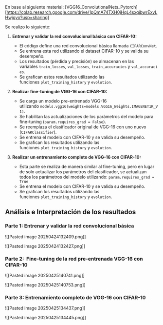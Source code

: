 En base al siguiente material: 
[VGG16_ConvolutionalNets_Pytorch][https://colab.research.google.com/drive/1pQmA74TXH0jHqL4sxqibwrExvLHwjgvo?usp=sharing]

Se realizo lo siguiente:
1. **Entrenar y validar la red convolucional básica con CIFAR-10:**
    - El código define una red convolucional básica llamada `CIFARConvNet`.
    - Se entrena esta red utilizando el dataset CIFAR-10 y se valida su desempeño.
    - Los resultados (pérdida y precisión) se almacenan en las variables `train_losses`, `val_losses`, `train_accuracies` y `val_accuracies`.
    - Se grafican estos resultados utilizando las funciones `plot_training_history` y `evolution`.

2. **Realizar fine-tuning de VGG-16 con CIFAR-10:**
    - Se carga un modelo pre-entrenado VGG-16 utilizando `models.vgg16(weights=models.VGG16_Weights.IMAGENET1K_V1)`.
    - Se habilitan las actualizaciones de los parámetros del modelo para fine-tuning (`param.requires_grad = False`).
    - Se reemplaza el clasificador original de VGG-16 con uno nuevo (`CIFARClassifier`).
    - Se entrena el modelo con CIFAR-10 y se valida su desempeño.
    - Se grafican los resultados utilizando las funciones `plot_training_history` y `evolution`.

3. **Realizar un entrenamiento completo de VGG-16 con CIFAR-10:**
    - Esta parte se realiza de manera similar al fine-tuning, pero en lugar de solo actualizar los parámetros del clasificador, se actualizan todos los parámetros del modelo utilizando: `param.requires_grad = True`
    - Se entrena el modelo con CIFAR-10 y se valida su desempeño.
    - Se grafican los resultados utilizando las funciones `plot_training_history` y `evolution`.

## Análisis e Interpretación de los resultados

### Parte 1: Entrenar y validar la red convolucional básica

![[Pasted image 20250424132409.png]]

![[Pasted image 20250424132427.png]]

### **Parte 2:  Fine-tuning de la red pre-entrenada VGG-16 con CIFAR-10**
![[Pasted image 20250425140741.png]]

![[Pasted image 20250425140753.png]]
### **Parte 3: Entrenamiento completo de VGG-16 con CIFAR-10**
![[Pasted image 20250425134437.png]]

![[Pasted image 20250425134445.png]]